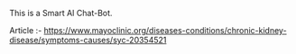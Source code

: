 This is a Smart AI Chat-Bot.

Article :- https://www.mayoclinic.org/diseases-conditions/chronic-kidney-disease/symptoms-causes/syc-20354521
